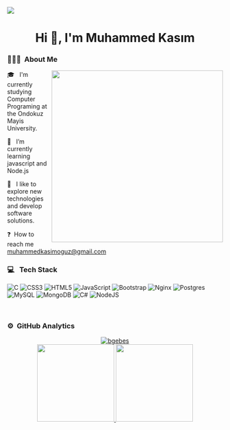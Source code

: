  <img src="https://user-images.githubusercontent.com/74038190/221352995-5ac18bdf-1a19-4f99-bbb6-77559b220470.gif"></img>
<h1 align="center">Hi 👋, I'm Muhammed Kasım</h1>

### 👨🏻‍💻 &nbsp;About Me

<img align="right" width="400" src="https://cdn.dribbble.com/users/1162077/screenshots/3848914/programmer.gif">


  
🎓 &nbsp; I'm currently studying Computer Programing at the Ondokuz Mayis University. 
 
🔭 &nbsp; I’m currently learning javascript and Node.js
  
🌱 &nbsp; I like to explore new technologies and develop software solutions.  
  
❓&nbsp; How to reach me muhammedkasimoguz@gmail.com  
  
 
   
 


### 💻 &nbsp; Tech Stack

![C](https://img.shields.io/badge/c-%2300599C.svg?style=for-the-badge&logo=c&logoColor=white) ![CSS3](https://img.shields.io/badge/css3-%231572B6.svg?style=for-the-badge&logo=css3&logoColor=white) ![HTML5](https://img.shields.io/badge/html5-%23E34F26.svg?style=for-the-badge&logo=html5&logoColor=white) ![JavaScript](https://img.shields.io/badge/javascript-%23323330.svg?style=for-the-badge&logo=javascript&logoColor=%23F7DF1E) ![Bootstrap](https://img.shields.io/badge/bootstrap-%23563D7C.svg?style=for-the-badge&logo=bootstrap&logoColor=white) ![Nginx](https://img.shields.io/badge/nginx-%23009639.svg?style=for-the-badge&logo=nginx&logoColor=white) ![Postgres](https://img.shields.io/badge/postgres-%23316192.svg?style=for-the-badge&logo=postgresql&logoColor=white) ![MySQL](https://img.shields.io/badge/mysql-%2300f.svg?style=for-the-badge&logo=mysql&logoColor=white) ![MongoDB](https://img.shields.io/badge/MongoDB-%234ea94b.svg?style=for-the-badge&logo=mongodb&logoColor=white) ![C#](https://img.shields.io/badge/c%23-%23239120.svg?style=for-the-badge&logo=c-sharp&logoColor=white) ![NodeJS](https://img.shields.io/badge/node.js-6DA55F?style=for-the-badge&logo=node.js&logoColor=white)

<br/>  



### ⚙️ &nbsp;GitHub Analytics

<p align="center">
<a href="https://github.com/kasimoguzz">
  <img src="https://komarev.com/ghpvc/?username=bgebes&label=Views&color=blue&style=plastic" alt="bgebes" />
  <br>
  <img height="180em" src="https://github-readme-stats-eight-theta.vercel.app/api?username=kasimoguzz&show_icons=true&theme=algolia&include_all_commits=true&count_private=true"/>
  <img height="180em" src="https://github-readme-stats-eight-theta.vercel.app/api/top-langs/?username=kasimoguzz&layout=compact&langs_count=8&theme=algolia"/>
</a>
</p>




  

 

  

 

  




